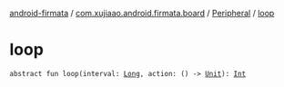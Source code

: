 [android-firmata](../../index.md) / [com.xujiaao.android.firmata.board](../index.md) / [Peripheral](index.md) / [loop](./loop.md)

# loop

`abstract fun loop(interval: `[`Long`](https://kotlinlang.org/api/latest/jvm/stdlib/kotlin/-long/index.html)`, action: () -> `[`Unit`](https://kotlinlang.org/api/latest/jvm/stdlib/kotlin/-unit/index.html)`): `[`Int`](https://kotlinlang.org/api/latest/jvm/stdlib/kotlin/-int/index.html)